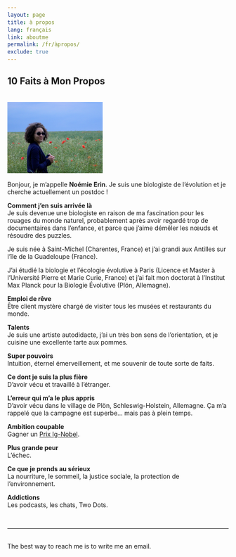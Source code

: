 ```yaml
---
layout: page
title: à propos
lang: français
link: aboutme
permalink: /fr/àpropos/
exclude: true
---
```

<!-- Academicons -->
<link rel="stylesheet" href="https://cdn.rawgit.com/jpswalsh/academicons/master/css/academicons.min.css">

## 10 Faits à Mon Propos ##
<br/>

<img class="col one right" src="/img/abouteme_43.jpg" style = "width: 43%;">

Bonjour, je m’appelle **Noémie Erin**. Je suis une biologiste de l’évolution et je cherche actuellement un postdoc !

**Comment j’en suis arrivée là**
<br/>
Je suis devenue une biologiste en raison de ma fascination pour les rouages du monde naturel, probablement après avoir regardé trop de documentaires dans l’enfance, et parce que j’aime démêler les nœuds et résoudre des puzzles.

Je suis née à Saint-Michel (Charentes, France) et j’ai grandi aux Antilles sur l’île de la Guadeloupe (France).

J’ai étudié la biologie et l’écologie évolutive à Paris (Licence et Master à l’Université Pierre et Marie Curie, France) et j’ai fait mon doctorat à l’Institut Max Planck pour la Biologie Évolutive (Plön, Allemagne).

**Emploi de rêve**<br/>
Être client mystère chargé de visiter tous les musées et restaurants du monde.

**Talents**<br/>
Je suis une artiste autodidacte, j’ai un très bon sens de l’orientation, et je cuisine une excellente tarte aux pommes.

**Super pouvoirs**<br/>
Intuition, éternel émerveillement, et me souvenir de toute sorte de faits.

**Ce dont je suis la plus fière**<br/>
D’avoir vécu et travaillé à l’étranger.

**L’erreur qui m’a le plus appris**<br/>
D’avoir vécu dans le village de Plön, Schleswig-Holstein, Allemagne. Ça m’a rappelé que la campagne est superbe… mais pas à plein temps.

**Ambition coupable**<br/>
Gagner un [Prix Ig-Nobel](https://www.improbable.com/ig/winners/).

**Plus grande peur**<br/>
L’échec.

**Ce que je prends au sérieux**<br/>
La nourriture, le sommeil, la justice sociale, la protection de l’environnement.

**Addictions**<br/>
Les podcasts, les chats, Two Dots.


<br/>
<hr/>
<br/>
<span class="contacticon center">
	<a href="mailto:erin@evolbio.mpg.de"><i class="fa fa-envelope-square"></i></a>
	<a href="http://orcid.org/0000-0001-9704-0954"><i class="ai ai-orcid-square"></i></a>
	<a href="https://scholar.google.com/citations?user=cR8zgxAAAAAJ&hl=fr&oi=sra"><i class="ai ai-google-scholar-square"></i></a>
	<a href="https://www.researchgate.net/profile/Noemie_Erin"><i class="ai ai-researchgate"></i></a>
	<a href="https://twitter.com/NoemieErin" target="_blank"><i class="fab fa-twitter"></i></a>
</span>

<div class="col three caption">
	The best way to reach me is to write me an email.
</div>
